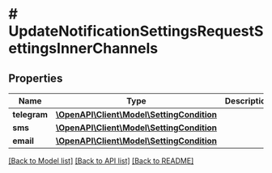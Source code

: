 # # UpdateNotificationSettingsRequestSettingsInnerChannels

## Properties

Name | Type | Description | Notes
------------ | ------------- | ------------- | -------------
**telegram** | [**\OpenAPI\Client\Model\SettingCondition**](SettingCondition.md) |  | [optional]
**sms** | [**\OpenAPI\Client\Model\SettingCondition**](SettingCondition.md) |  | [optional]
**email** | [**\OpenAPI\Client\Model\SettingCondition**](SettingCondition.md) |  | [optional]

[[Back to Model list]](../../README.md#models) [[Back to API list]](../../README.md#endpoints) [[Back to README]](../../README.md)
